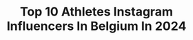 ---
title: Top 10 Athletes Instagram Influencers In Belgium In 2024
description: >-
  Find top athletes Instagram influencers in Belgium in 2024. Most popular hashtags: #cycling #motivation #athlete.
platform: Instagram
hits: 21
text_top: See the most popular Instagram influencers on inBeat.
text_bottom: Our database holds 21 Instagram influencers like this in Belgium for you to pitch.
profiles:
  - username: "jakobing"
    fullname: >-
      Jakob A. Ingebrigtsen
    bio: >-
      🇳🇴 middle distance runner ✯ Olympic Champion 1500m 🥇🇯🇵 ✭ @nike athlete 👟 ✮ @corosglobal ⏱️ ✮ @vitaminwellnorge🥤 ❥ @elisabethassers 💍 & Filippa 👶🏻
    location: "Belgium"
    followers: 583503
    engagement: 1235
    commentsToLikes: 0.009964
    id: ck0ucipczgzoa0i19vj150yeo
    verified: true
    hashtags: "#vitaminwell, #roma2024, #athletics, #teamingebrigtsen"
  - username: "domi.hmn"
    fullname: >-
      Dominik Herrmann
    bio: >-
      law student by day, strava local legend by night for all the corporate athletes —— building @saltysportsclub Mt. 7:7-8
    location: "Belgium"
    followers: 88138
    engagement: 400
    commentsToLikes: 0.017398
    id: clbew5fo70xg10j08d5n5wr53
    verified: false
    hashtags: "#triathlon, #munich, #trainwithcoros, #swimbikerun"
  - username: "gifting517"
    fullname: >-
      Isak Gifting #517 🇸🇪
    bio: >-
      Professional Motocross Athlete
    location: "Belgium"
    followers: 16420
    engagement: 1326
    commentsToLikes: 0.014176
    id: ck5c7fb6p7fe70i11261hipgp
    verified: false
    hashtags: "#bmmotorservice, #getinfront, #race, #gasgasscandinavia"
  - username: "emma_meesseman"
    fullname: >-
      Emma Meesseman
    bio: >-
      ~ Olympian ~ Belgian Cat 🇧🇪😼🏀 ~ WNBA 🇺🇸 • Nike athlete
    location: "Belgium"
    followers: 50354
    engagement: 1077
    commentsToLikes: 0.017607
    id: ck0ubs9wdf7xg0i198y8l345m
    verified: false
    hashtags: "#tokyo2020, #crelansport, #omdathetkan, #hayd"
  - username: "tyjanibeztati"
    fullname: >-
      Tyjani Beztati
    bio: >-
      6 Time GLORY Lightweight World Champion 🏆 @venum Athlete @motionstudionl
    location: "Belgium"
    followers: 71249
    engagement: 376
    commentsToLikes: 0.036680
    id: ck5pw1dt2kmn50i11demj0hry
    verified: false
    hashtags: "#boxing, #mma, #fighter, #boxer"
  - username: "oballsohard"
    fullname: >-
      Retin Obasohan
    bio: >-
      @pumahoops Athlete @basketballnymburk #32 🇨🇿 Belgian National Team #15 🇧🇪 VISION OVER SIGHT - VØS
    location: "Belgium"
    followers: 18169
    engagement: 473
    commentsToLikes: 0.030625
    id: ck5bykppipc1r0i11kxvgtme0
    verified: true
    hashtags: "#visionoversight, #unity, #love, #paris"
  - username: "badrtkd74"
    fullname: >-
      ACHAB.B
    bio: >-
      Professional Taekwondo @begold.be & @adeps_officiel athlete 🇧🇪 Youth vice-Olympic champion, World bronze medalist and silver Europeans u21 🥇
    location: "Belgium"
    followers: 4186
    engagement: 1890
    commentsToLikes: 0.034257
    id: ckap5rkokcv4z0i78ka3wv6u8
    verified: false
    hashtags: "#ba74, #teamachab, #begold, #photography"
  - username: "elkevanhoof91"
    fullname: >-
      🌍 Elke Vanhoof 🚲
    bio: >-
      ♥️ @demeyvalerie 🇧🇪 Belgian Defence - Belgian Team 🏆 2016 & 2020 Olympic Athlete 🇪🇺Euro Champ 🥇🥈🥉 🎓 BMX Coach👇🏻
    location: "Belgium"
    followers: 11650
    engagement: 707
    commentsToLikes: 0.039730
    id: ck0w6m5vv98t80i19dl5dro82
    verified: false
    hashtags: "#bmxlife, #project91family, #bmxgirl, #sporten"
  - username: "emilie_conter"
    fullname: >-
      Emilie Conter
    bio: >-
      🇧🇪 Belgian Showjumping Athlete 📍@stephexstables Personal account: @emilie.conter
    location: "Belgium"
    followers: 13850
    engagement: 1012
    commentsToLikes: 0.007002
    id: ckaote5vpvjhj0i78a77lgbju
    verified: false
    hashtags: "#espyrante, #fragile, #catokia2, #womensupportingwomen"
  - username: "demi_casteleyn"
    fullname: >-
      🌸 Demi 🌸
    bio: >-
      Little '90s girl who's trying to grow a booty & become a psychologist💖 @bootytools athlete 🍑
    location: "Belgium"
    followers: 2280
    engagement: 998
    commentsToLikes: 0.087442
    id: ck6ubbawe8l0q0j71wacri4ea
    verified: false
    hashtags: "#fitness, #fitgirl, #fitlife, #fitfam"
---